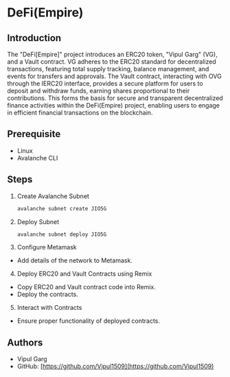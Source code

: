 # DeFi(Empire)

## Introduction

The "DeFi[Empire]" project introduces an ERC20 token, "Vipul Garg" (VG), and a Vault contract. VG adheres to the ERC20 standard for decentralized transactions, featuring total supply tracking, balance management, and events for transfers and approvals. The Vault contract, interacting with OVG through the IERC20 interface, provides a secure platform for users to deposit and withdraw funds, earning shares proportional to their contributions. This forms the basis for secure and transparent decentralized finance activities within the DeFi(Empire) project, enabling users to engage in efficient financial transactions on the blockchain.

## Prerequisite

- Linux
- Avalanche CLI

## Steps

1. Create Avalanche Subnet
   ```bash
   avalanche subnet create JIO5G
   ```
2. Deploy Subnet
   ```bash
   avalanche subnet deploy JIO5G
   ```
3. Configure Metamask

- Add details of the network to Metamask.

4. Deploy ERC20 and Vault Contracts using Remix

- Copy ERC20 and Vault contract code into Remix.
- Deploy the contracts.

5. Interact with Contracts

- Ensure proper functionality of deployed contracts.

## Authors

- Vipul Garg
- GitHub: [https://github.com/Vipul1509](https://github.com/Vipul1509)
